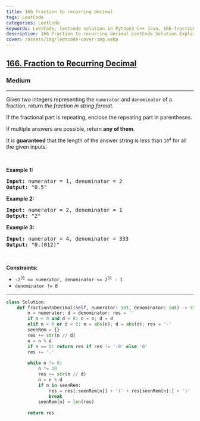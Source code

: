 ```yaml
---
title: 166 fraction to recurring decimal
tags: LeetCode
categories: LeetCode
keywords: LeetCode, leetcode solution in Python3 C++ Java, 166-fraction-to-recurring-decimal solution
description: 166 fraction to recurring decimal LeetCode Solution Explained
cover: /assets/img/leetcode-cover-img.webp
---
```





<h2><a href="https://leetcode.com/problems/fraction-to-recurring-decimal/">166. Fraction to Recurring Decimal</a></h2><h3>Medium</h3><hr><div><p>Given two integers representing the <code>numerator</code> and <code>denominator</code> of a fraction, return <em>the fraction in string format</em>.</p>

<p>If the fractional part is repeating, enclose the repeating part in parentheses.</p>

<p>If multiple answers are possible, return <strong>any of them</strong>.</p>

<p>It is <strong>guaranteed</strong> that the length of the answer string is less than <code>10<sup>4</sup></code> for all the given inputs.</p>

<p>&nbsp;</p>
<p><strong>Example 1:</strong></p>

<pre><strong>Input:</strong> numerator = 1, denominator = 2
<strong>Output:</strong> "0.5"
</pre>

<p><strong>Example 2:</strong></p>

<pre><strong>Input:</strong> numerator = 2, denominator = 1
<strong>Output:</strong> "2"
</pre>

<p><strong>Example 3:</strong></p>

<pre><strong>Input:</strong> numerator = 4, denominator = 333
<strong>Output:</strong> "0.(012)"
</pre>

<p>&nbsp;</p>
<p><strong>Constraints:</strong></p>

<ul>
	<li><code>-2<sup>31</sup> &lt;=&nbsp;numerator, denominator &lt;= 2<sup>31</sup> - 1</code></li>
	<li><code>denominator != 0</code></li>
</ul>
</div>

---




```python
class Solution:
    def fractionToDecimal(self, numerator: int, denominator: int) -> str:
        n = numerator; d = denominator; res = ''
        if n < 0 and d < 0: n = n; d = d
        elif n < 0 or d < 0: n = abs(n); d = abs(d); res = '-'
        seenRem = {}
        res += str(n // d) 
        n = n % d
        if n == 0: return res if res != '-0' else '0'
        res += '.'
        
        while n != 0:
            n *= 10
            res += str(n // d)
            n = n % d
            if n in seenRem:
                res = res[:seenRem[n]] + '(' + res[seenRem[n]:] + ')'
                break
            seenRem[n] = len(res)
        
        return res
```

